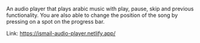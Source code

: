An audio player that plays arabic music with play, pause, skip and previous functionality.
You are also able to change the position of the song by pressing on a spot on the progress bar.

Link: https://ismail-audio-player.netlify.app/